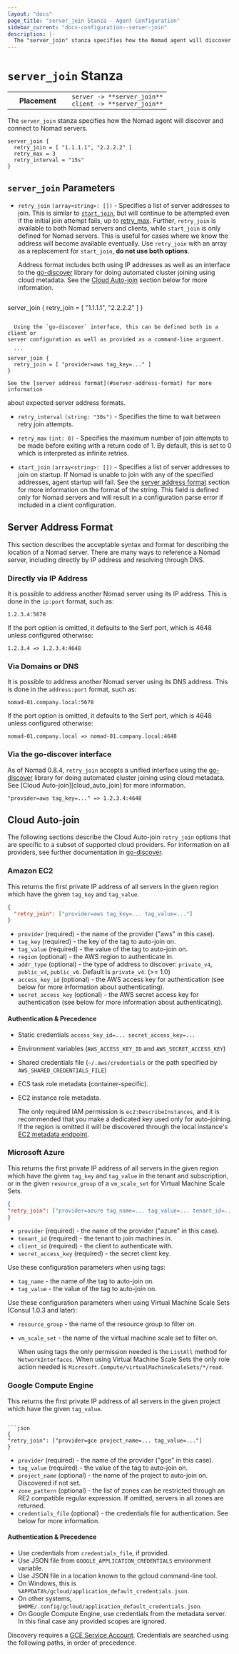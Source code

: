 ```yaml
---
layout: "docs"
page_title: "server_join Stanza - Agent Configuration"
sidebar_current: "docs-configuration--server-join"
description: |-
  The "server_join" stanza specifies how the Nomad agent will discover and connect to Nomad servers.
---
```


# `server_join` Stanza

<table class="table table-bordered table-striped">
  <tr>
    <th width="120">Placement</th>
    <td>
      <code>server -> **server_join**</code>
      <br>
      <code>client -> **server_join**</code>
    </td>
  </tr>
</table>

The `server_join` stanza specifies how the Nomad agent will discover and connect
to Nomad servers.

```hcl
server_join {
  retry_join = [ "1.1.1.1", "2.2.2.2" ]
  retry_max = 3
  retry_interval = "15s"
}
```

## `server_join` Parameters

-   `retry_join` `(array<string>: [])` - Specifies a list of server addresses to
  join. This is similar to [`start_join`](#start_join), but will continue to
  be attempted even if the initial join attempt fails, up to
  [retry_max](#retry_max). Further, `retry_join` is available to
  both Nomad servers and clients, while `start_join` is only defined for Nomad
  servers.  This is useful for cases where we know the address will become
  available eventually.  Use `retry_join` with an array as a replacement for
  `start_join`, **do not use both options**.

    Address format includes both using IP addresses as well as an interface to the
  [go-discover](https://github.com/hashicorp/go-discover) library for doing
  automated cluster joining using cloud metadata. See the [Cloud Auto-join](#cloud-auto-join) 
  section below for more information.

    ```
  server_join {
    retry_join = [ "1.1.1.1", "2.2.2.2" ]
  }
  ```

    Using the `go-discover` interface, this can be defined both in a client or
  server configuration as well as provided as a command-line argument.

    ```
  server_join {
    retry_join = [ "provider=aws tag_key=..." ]
  }
  ```

    See the [server address format](#server-address-format) for more information
  about expected server address formats.

- `retry_interval` `(string: "30s")` - Specifies the time to wait between retry
  join attempts.

- `retry_max` `(int: 0)` - Specifies the maximum number of join attempts to be
  made before exiting with a return code of 1. By default, this is set to 0
  which is interpreted as infinite retries.

- `start_join` `(array<string>: [])` - Specifies a list of server addresses to
  join on startup. If Nomad is unable to join with any of the specified
  addresses, agent startup will fail. See the
  [server address format](#server-address-format) section for more information
  on the format of the string. This field is defined only for Nomad servers and
  will result in a configuration parse error if included in a client
  configuration.

## Server Address Format

This section describes the acceptable syntax and format for describing the
location of a Nomad server. There are many ways to reference a Nomad server,
including directly by IP address and resolving through DNS.

### Directly via IP Address

It is possible to address another Nomad server using its IP address. This is
done in the `ip:port` format, such as:

```
1.2.3.4:5678
```

If the port option is omitted, it defaults to the Serf port, which is 4648
unless configured otherwise:

```
1.2.3.4 => 1.2.3.4:4648
```

### Via Domains or DNS

It is possible to address another Nomad server using its DNS address. This is
done in the `address:port` format, such as:

```
nomad-01.company.local:5678
```

If the port option is omitted, it defaults to the Serf port, which is 4648
unless configured otherwise:

```
nomad-01.company.local => nomad-01.company.local:4648
```

### Via the go-discover interface

As of Nomad 0.8.4, `retry_join` accepts a unified interface using the
[go-discover](https://github.com/hashicorp/go-discover) library for doing
automated cluster joining using cloud metadata. See [Cloud
Auto-join][cloud_auto_join] for more information.

```
"provider=aws tag_key=..." => 1.2.3.4:4648
```

## Cloud Auto-join

The following sections describe the Cloud Auto-join `retry_join` options that are specific 
to a subset of supported cloud providers. For information on all providers, see further 
documentation in [go-discover](https://github.com/hashicorp/go-discover).

### Amazon EC2

This returns the first private IP address of all servers in the given
region which have the given `tag_key` and `tag_value`.


```json
{
  "retry_join": ["provider=aws tag_key=... tag_value=..."]
}
```

- `provider` (required) - the name of the provider ("aws" in this case).
- `tag_key` (required) - the key of the tag to auto-join on.
- `tag_value` (required) - the value of the tag to auto-join on.
- `region` (optional) - the AWS region to authenticate in.
- `addr_type` (optional) - the type of address to discover: `private_v4`, `public_v4`, `public_v6`. Default is `private_v4`. (>= 1.0)
- `access_key_id` (optional) - the AWS access key for authentication (see below for more information about authenticating).
- `secret_access_key` (optional) - the AWS secret access key for authentication (see below for more information about authenticating).

#### Authentication &amp; Precedence

- Static credentials `access_key_id=... secret_access_key=...`
- Environment variables (`AWS_ACCESS_KEY_ID` and `AWS_SECRET_ACCESS_KEY`)
- Shared credentials file (`~/.aws/credentials` or the path specified by `AWS_SHARED_CREDENTIALS_FILE`)
- ECS task role metadata (container-specific).
- EC2 instance role metadata.

  The only required IAM permission is `ec2:DescribeInstances`, and it is
  recommended that you make a dedicated key used only for auto-joining. If the
  region is omitted it will be discovered through the local instance's [EC2
  metadata
  endpoint](http://docs.aws.amazon.com/AWSEC2/latest/UserGuide/instance-identity-documents.html).

### Microsoft Azure

  This returns the first private IP address of all servers in the given region
  which have the given `tag_key` and `tag_value` in the tenant and subscription, or in
  the given `resource_group` of a `vm_scale_set` for Virtual Machine Scale Sets.


  ```json
{
  "retry_join": ["provider=azure tag_name=... tag_value=... tenant_id=... client_id=... subscription_id=... secret_access_key=..."]
}
```

- `provider` (required) - the name of the provider ("azure" in this case).
- `tenant_id` (required) - the tenant to join machines in.
- `client_id` (required) - the client to authenticate with.
- `secret_access_key` (required) - the secret client key.

Use these configuration parameters when using tags:
- `tag_name` - the name of the tag to auto-join on.
- `tag_value` - the value of the tag to auto-join on.

Use these configuration parameters when using Virtual Machine Scale Sets (Consul 1.0.3 and later):
- `resource_group` - the name of the resource group to filter on.
- `vm_scale_set` - the name of the virtual machine scale set to filter on.

    When using tags the only permission needed is the `ListAll` method for `NetworkInterfaces`. When using
    Virtual Machine Scale Sets the only role action needed is `Microsoft.Compute/virtualMachineScaleSets/*/read`.

### Google Compute Engine

This returns the first private IP address of all servers in the given
project which have the given `tag_value`.
```

```json
{
"retry_join": ["provider=gce project_name=... tag_value=..."]
}
```

- `provider` (required) - the name of the provider ("gce" in this case).
- `tag_value` (required) - the value of the tag to auto-join on.
- `project_name` (optional) - the name of the project to auto-join on. Discovered if not set.
- `zone_pattern` (optional) - the list of zones can be restricted through an RE2 compatible regular expression. If omitted, servers in all zones are returned.
- `credentials_file` (optional) - the credentials file for authentication. See below for more information.

#### Authentication &amp; Precedence

- Use credentials from `credentials_file`, if provided.
- Use JSON file from `GOOGLE_APPLICATION_CREDENTIALS` environment variable.
- Use JSON file in a location known to the gcloud command-line tool.
- On Windows, this is `%APPDATA%/gcloud/application_default_credentials.json`.
- On other systems, `$HOME/.config/gcloud/application_default_credentials.json`.
- On Google Compute Engine, use credentials from the metadata
server. In this final case any provided scopes are ignored.

Discovery requires a [GCE Service
Account](https://cloud.google.com/compute/docs/access/service-accounts).
Credentials are searched using the following paths, in order of precedence.


